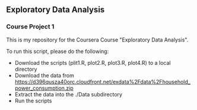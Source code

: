 
## Exploratory Data Analysis
### Course Project 1

This is my repository for the Coursera Course "Exploratory Data Analysis".

To run this script, please do the following:

 * Download the scripts (plit1.R, plot2.R, plot3.R, plot4.R) to a local directory
 * Download the data from https://d396qusza40orc.cloudfront.net/exdata%2Fdata%2Fhousehold_power_consumption.zip
 * Extract the data into the ./Data subdirectory
 * Run the scripts


